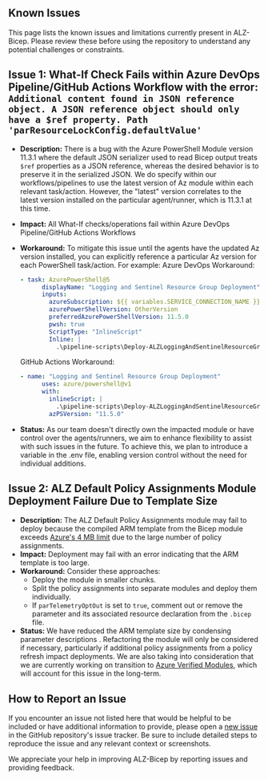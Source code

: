 <!-- markdownlint-disable -->
## Known Issues
<!-- markdownlint-restore -->

This page lists the known issues and limitations currently present in ALZ-Bicep. Please review these before using the repository to understand any potential challenges or constraints.

## Issue 1: What-If Check Fails within Azure DevOps Pipeline/GitHub Actions Workflow with the error: `Additional content found in JSON reference object. A JSON reference object should only have a $ref property. Path 'parResourceLockConfig.defaultValue'`

- **Description:** There is a bug with the Azure PowerShell Module version 11.3.1 where the default JSON serializer used to read Bicep output treats `$ref` properties as a JSON reference, whereas the desired behavior is to preserve it in the serialized JSON. We do specify within our workflows/pipelines to use the latest version of Az module within each relevant task/action. However, the "latest" version correlates to the latest version installed on the particular agent/runner, which is 11.3.1 at this time.
- **Impact:** All What-If checks/operations fail within Azure DevOps Pipeline/GitHub Actions Workflows
- **Workaround:** To mitigate this issue until the agents have the updated Az version installed, you can explicitly reference a particular Az version for each PowerShell task/action. For example:
  Azure DevOps Workaround:

  ```yaml
  - task: AzurePowerShell@5
        displayName: "Logging and Sentinel Resource Group Deployment"
        inputs:
          azureSubscription: ${{ variables.SERVICE_CONNECTION_NAME }}
          azurePowerShellVersion: OtherVersion
          preferredAzurePowerShellVersion: 11.5.0
          pwsh: true
          ScriptType: "InlineScript"
          Inline: |
            .\pipeline-scripts\Deploy-ALZLoggingAndSentinelResourceGroup.ps1
  ```

  GitHub Actions Workaround:

  ```yaml
  - name: "Logging and Sentinel Resource Group Deployment"
        uses: azure/powershell@v1
        with:
          inlineScript: |
            .\pipeline-scripts\Deploy-ALZLoggingAndSentinelResourceGroup.ps1
          azPSVersion: "11.5.0"
  ```

- **Status:** As our team doesn't directly own the impacted module or have control over the agents/runners, we aim to enhance flexibility to assist with such issues in the future. To achieve this, we plan to introduce a variable in the .env file, enabling version control without the need for individual additions.

## Issue 2: ALZ Default Policy Assignments Module Deployment Failure Due to Template Size

- **Description:** The ALZ Default Policy Assignments module may fail to deploy because the compiled ARM template from the Bicep module exceeds [Azure's 4 MB limit](https://learn.microsoft.com/en-us/azure/azure-resource-manager/templates/best-practices#template-limits) due to the large number of policy assignments.
- **Impact:** Deployment may fail with an error indicating that the ARM template is too large.
- **Workaround:** Consider these approaches:
  - Deploy the module in smaller chunks.
  - Split the policy assignments into separate modules and deploy them individually.
  - If `parTelemetryOptOut` is set to `true`, comment out or remove the parameter and its associated resource declaration from the `.bicep` file.
- **Status:** We have reduced the ARM template size by condensing parameter descriptions . Refactoring the module will only be considered if necessary, particularly if additional policy assignments from a policy refresh impact deployments. We are also taking into consideration that we are currently working on transition to [Azure Verified Modules](https://github.com/Azure/ALZ-Bicep/issues/791), which will account for this issue in the long-term.

## How to Report an Issue

If you encounter an issue not listed here that would be helpful to be included or have additional information to provide, please open a [new issue](https://github.com/Azure/ALZ-Bicep/issues/new?assignees=&labels=bug&projects=&template=bug-report-issue-form.yaml&title=%5BPLACEHOLDER%5D+-+Place+a+descriptive+title+here) in the GitHub repository's issue tracker. Be sure to include detailed steps to reproduce the issue and any relevant context or screenshots.

We appreciate your help in improving ALZ-Bicep by reporting issues and providing feedback.
